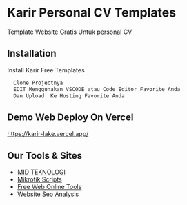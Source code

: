 
# Karir Personal CV Templates

Template Website Gratis Untuk personal CV 

## Installation

Install Karir Free Templates

```bash
  Clone Projectnya 
  EDIT Menggunakan VSCODE atau Code Editor Favorite Anda 
  Dan Upload  Ke Hosting Favorite Anda
```
    
## Demo Web Deploy On Vercel

https://karir-lake.vercel.app/


## Our Tools & Sites

 - [MID TEKNOLOGI](https://midteknologi.com)
 - [Mikrotik Scripts](https://mikrotikscripts.netlify.app/)
 - [Free Web Online Tools](https://supertools.me)
 - [Website Seo Analysis](https://midteknologi.com/tools/website-analysis/)
